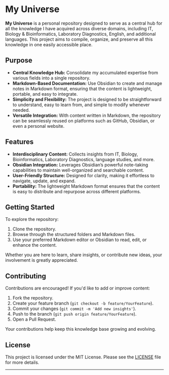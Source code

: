 # My Universe

**My Universe** is a personal repository designed to serve as a central hub for all the knowledge I have acquired across diverse domains, including IT, Biology & Bioinformatics, Laboratory Diagnostics, English, and additional languages. This project aims to compile, organize, and preserve all this knowledge in one easily accessible place.

## Purpose

- **Central Knowledge Hub:** Consolidate my accumulated expertise from various fields into a single repository.
- **Markdown-Based Documentation:** Use Obsidian to create and manage notes in Markdown format, ensuring that the content is lightweight, portable, and easy to integrate.
- **Simplicity and Flexibility:** The project is designed to be straightforward to understand, easy to learn from, and simple to modify whenever needed.
- **Versatile Integration:** With content written in Markdown, the repository can be seamlessly reused on platforms such as GitHub, Obsidian, or even a personal website.

## Features

- **Interdisciplinary Content:** Collects insights from IT, Biology, Bioinformatics, Laboratory Diagnostics, language studies, and more.
- **Obsidian Integration:** Leverages Obsidian’s powerful note-taking capabilities to maintain well-organized and searchable content.
- **User-Friendly Structure:** Designed for clarity, making it effortless to navigate, update, and expand.
- **Portability:** The lightweight Markdown format ensures that the content is easy to distribute and repurpose across different platforms.

## Getting Started

To explore the repository:

1. Clone the repository.
2. Browse through the structured folders and Markdown files.
3. Use your preferred Markdown editor or Obsidian to read, edit, or enhance the content.

Whether you are here to learn, share insights, or contribute new ideas, your involvement is greatly appreciated.

## Contributing

Contributions are encouraged! If you'd like to add or improve content:

1. Fork the repository.
2. Create your feature branch (`git checkout -b feature/YourFeature`).
3. Commit your changes (`git commit -m 'Add new insights'`).
4. Push to the branch (`git push origin feature/YourFeature`).
5. Open a Pull Request.

Your contributions help keep this knowledge base growing and evolving.

## License

This project is licensed under the MIT License. Please see the [LICENSE](./LICENSE) file for more details.

---
